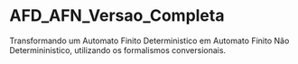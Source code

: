 # AFD_AFN_Versao_Completa

Transformando um Automato Finito Deterministico em Automato Finito Não Determininistico, utilizando os formalismos conversionais.

  
